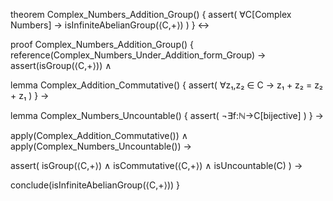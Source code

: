 theorem Complex_Numbers_Addition_Group() {
  assert(
    ∀C[Complex Numbers] → 
    isInfiniteAbelianGroup(⟨C,+⟩)
  )
} ↔

proof Complex_Numbers_Addition_Group() {
  reference(Complex_Numbers_Under_Addition_form_Group) →
  assert(isGroup(⟨C,+⟩)) ∧

  lemma Complex_Addition_Commutative() {
    assert(
      ∀z₁,z₂ ∈ C → z₁ + z₂ = z₂ + z₁
    )
  } →

  lemma Complex_Numbers_Uncountable() {
    assert(
      ¬∃f:ℕ→C[bijective]
    )
  } →

  apply(Complex_Addition_Commutative()) ∧
  apply(Complex_Numbers_Uncountable()) →
  
  assert(
    isGroup(⟨C,+⟩) ∧
    isCommutative(⟨C,+⟩) ∧
    isUncountable(C)
  ) →
  
  conclude(isInfiniteAbelianGroup(⟨C,+⟩))
}